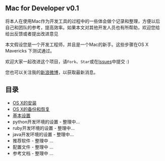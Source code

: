 Mac for Developer v0.1
----

将本人在使用Mac作为开发工具的过程中的一些体会做个记录和整理，方便以后
自己和团队的参考，提高效率。如果本文对其他开发人员也有所帮助，欢迎您给
给出反馈或者提出改进意见

本文假设您是一个开发工程师，并且是一个Mac的新手。这些步骤在OS X Mavericks
下测试通过。

欢迎大家一起改进这个项目，请`Fork`、`Star`或在[Issues](https://github.com/pubyun/macdev/issues)中提交 :)

您也可以关注我的[新浪微博](http://weibo.com/pubyun)，以获取最新消息。

## 目录

* [OS X的安装](https://github.com/pubyun/macdev/blob/master/install.md)
* [OS X的备份和恢复](https://github.com/pubyun/macdev/blob/master/recovery.md)
* [基本设置](https://github.com/pubyun/macdev/blob/master/basic.md)
* python开发环境的设置 - 整理中...
* ruby开发环境的设置 - 整理中...
* java开发环境的设置 - 整理中...
* 推荐软件 - 整理中 ...
* 配置文件 - 整理中 ...
* 参考文档 - 整理中 ...
